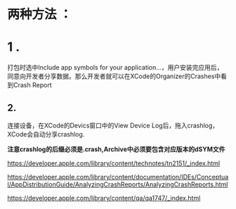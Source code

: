 # 两种方法 ：
# 1 .
打包时选中Include app symbols for your application…，用户安装完应用后，同意向开发者分享数据。那么开发者就可以在XCode的Organizer的Crashes中看到Crash Report
## 2.
连接设备，在XCode的Devics窗口中的View Device Log后，拖入crashlog，XCode会自动分享crashlog.

**注意crashlog的后缀必须是.crash,Archive中必须要包含对应版本的dSYM文件**

https://developer.apple.com/library/content/technotes/tn2151/_index.html

https://developer.apple.com/library/content/documentation/IDEs/Conceptual/AppDistributionGuide/AnalyzingCrashReports/AnalyzingCrashReports.html

https://developer.apple.com/library/content/qa/qa1747/_index.html
